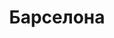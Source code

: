 ---
title: Барселона
description: Путешествие в Барселону (Испания) в июне 2012 г.
featured: false
---